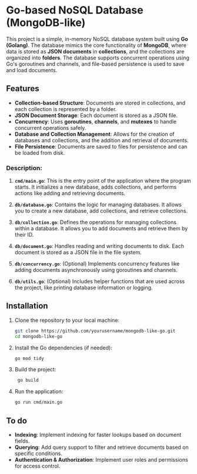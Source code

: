 # Go-based NoSQL Database (MongoDB-like)

This project is a simple, in-memory NoSQL database system built using **Go (Golang)**. The database mimics the core functionality of **MongoDB**, where data is stored as **JSON documents** in **collections**, and the collections are organized into **folders**. The database supports concurrent operations using Go's goroutines and channels, and file-based persistence is used to save and load documents.

## Features

- **Collection-based Structure**: Documents are stored in collections, and each collection is represented by a folder.
- **JSON Document Storage**: Each document is stored as a JSON file.
- **Concurrency**: Uses **goroutines**, **channels**, and **mutexes** to handle concurrent operations safely.
- **Database and Collection Management**: Allows for the creation of databases and collections, and the addition and retrieval of documents.
- **File Persistence**: Documents are saved to files for persistence and can be loaded from disk.


### Description:

1. **`cmd/main.go`**: This is the entry point of the application where the program starts. It initializes a new database, adds collections, and performs actions like adding and retrieving documents.

2. **`db/database.go`**: Contains the logic for managing databases. It allows you to create a new database, add collections, and retrieve collections.

3. **`db/collection.go`**: Defines the operations for managing collections within a database. It allows you to add documents and retrieve them by their ID.

4. **`db/document.go`**: Handles reading and writing documents to disk. Each document is stored as a JSON file in the file system.

5. **`db/concurrency.go`**: (Optional) Implements concurrency features like adding documents asynchronously using goroutines and channels.

6. **`db/utils.go`**: (Optional) Includes helper functions that are used across the project, like printing database information or logging.

## Installation

1. Clone the repository to your local machine:

   ```bash
   git clone https://github.com/yourusername/mongodb-like-go.git
   cd mongodb-like-go

2. Install the Go dependencies (if needed):
   
   ```bash
   go mod tidy

3. Build the project:
   
   ```bash
    go build

4. Run the application:

    ```bash
    go run cmd/main.go
    ```

## To do
- **Indexing**: Implement indexing for faster lookups based on document fields.
- **Querying**: Add query support to filter and retrieve documents based on specific conditions.
- **Authentication & Authorization**: Implement user roles and permissions for access control.
